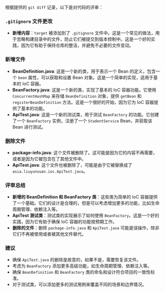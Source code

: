 根据提供的 `git diff` 记录，以下是对代码的评审：

### `.gitignore` 文件更改
- **新增内容**：`target` 被添加到了 `.gitignore` 文件中。这是一个常见的做法，用于忽略构建目录中的文件，防止它们被提交到版本控制中。这是一个好的实践，因为它有助于保持仓库的整洁，并避免不必要的文件变动。

### 新增文件
- **BeanDefinition.java**: 这是一个新的类，用于表示一个 Bean 的定义，包含一个 `bean` 属性，可以获取和设置 Bean 对象。这是一个简单的实现，适用于基本的 IoC 容器。
- **BeanFactory.java**: 这是一个新的类，实现了基本的 IoC 容器功能。它使用 `ConcurrentHashMap` 来存储 `BeanDefinition` 对象，提供 `getBean` 和 `registerBeanDefinition` 方法。这是一个很好的开始，因为它为 IoC 容器提供了基本的功能。
- **ApiTest.java**: 这是一个新的测试类，用于测试 `BeanFactory` 的功能。它创建了一个 `BeanFactory` 实例，注册了一个 `StudentService` Bean，并获取该 Bean 进行测试。

### 删除文件
- **package-info.java**: 这个文件被删除了。这可能是因为它的内容不再需要，或者是因为它被包含在了其他文件中。
- **ApiTest.java**: 这个文件也被删除了，可能是由于它被替换成了 `asia.liuyunxuan.ioc.ApiTest.java`。

### 评审总结
- **新增的 BeanDefinition 和 BeanFactory 类**：这些类为简单的 IoC 容器提供了一个基础。它们的设计是合理的，但是可以考虑增加更多的功能，比如生命周期管理、依赖注入等。
- **ApiTest 测试类**：测试类的实现展示了如何使用 `BeanFactory`。这是一个好的实践，因为它有助于确保 IoC 容器的功能按预期工作。
- **删除的文件**：删除 `package-info.java` 和 `ApiTest.java` 可能是误操作，除非它们不再被使用或者被其他文件替代。

### 建议
- 确保 `ApiTest.java` 的删除是故意的，如果不是，需要恢复该文件。
- 考虑为 `BeanFactory` 添加更多高级功能，如生命周期管理、依赖注入等。
- 确保 `BeanDefinition` 和 `BeanFactory` 类的命名和设计符合项目的一致性标准。
- 对于测试类，可以添加更多的测试用例来覆盖不同的场景和边界情况。